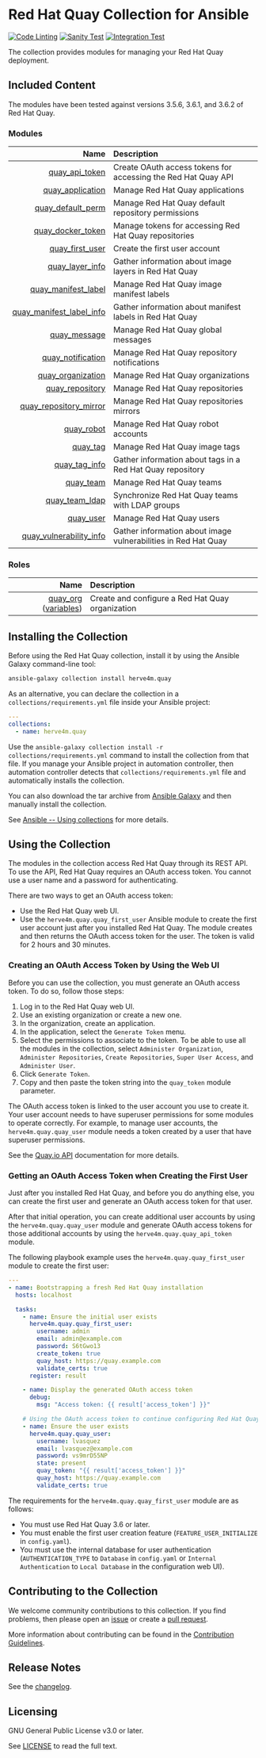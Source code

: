 # Red Hat Quay Collection for Ansible

[![Code Linting](https://github.com/herve4m/quay-collection/actions/workflows/pre-commit.yml/badge.svg)](https://github.com/herve4m/quay-collection/actions/workflows/pre-commit.yml)
[![Sanity Test](https://github.com/herve4m/quay-collection/actions/workflows/ansible-sanity.yml/badge.svg)](https://github.com/herve4m/quay-collection/actions/workflows/ansible-sanity.yml)
[![Integration Test](https://github.com/herve4m/quay-collection/actions/workflows/ansible-integration.yml/badge.svg)](https://github.com/herve4m/quay-collection/actions/workflows/ansible-integration.yml)


The collection provides modules for managing your Red Hat Quay deployment.

## Included Content

The modules have been tested against versions 3.5.6, 3.6.1, and 3.6.2 of Red Hat Quay.

### Modules
Name | Description
---: | :---
[quay_api_token](https://github.com/herve4m/quay-collection/blob/main/docs/quay_api_token_module.rst) |  Create OAuth access tokens for accessing the Red Hat Quay API
[quay_application](https://github.com/herve4m/quay-collection/blob/main/docs/quay_application_module.rst) |  Manage Red Hat Quay applications
[quay_default_perm](https://github.com/herve4m/quay-collection/blob/main/docs/quay_default_perm_module.rst) |  Manage Red Hat Quay default repository permissions
[quay_docker_token](https://github.com/herve4m/quay-collection/blob/main/docs/quay_docker_token_module.rst) |  Manage tokens for accessing Red Hat Quay repositories
[quay_first_user](https://github.com/herve4m/quay-collection/blob/main/docs/quay_first_user_module.rst) |  Create the first user account
[quay_layer_info](https://github.com/herve4m/quay-collection/blob/main/docs/quay_layer_info_module.rst) |  Gather information about image layers in Red Hat Quay
[quay_manifest_label](https://github.com/herve4m/quay-collection/blob/main/docs/quay_manifest_label_module.rst) |  Manage Red Hat Quay image manifest labels
[quay_manifest_label_info](https://github.com/herve4m/quay-collection/blob/main/docs/quay_manifest_label_info_module.rst) |  Gather information about manifest labels in Red Hat Quay
[quay_message](https://github.com/herve4m/quay-collection/blob/main/docs/quay_message_module.rst) |  Manage Red Hat Quay global messages
[quay_notification](https://github.com/herve4m/quay-collection/blob/main/docs/quay_notification_module.rst) |  Manage Red Hat Quay repository notifications
[quay_organization](https://github.com/herve4m/quay-collection/blob/main/docs/quay_organization_module.rst) |  Manage Red Hat Quay organizations
[quay_repository](https://github.com/herve4m/quay-collection/blob/main/docs/quay_repository_module.rst) |  Manage Red Hat Quay repositories
[quay_repository_mirror](https://github.com/herve4m/quay-collection/blob/main/docs/quay_repository_mirror_module.rst) |  Manage Red Hat Quay repositories mirrors
[quay_robot](https://github.com/herve4m/quay-collection/blob/main/docs/quay_robot_module.rst) |  Manage Red Hat Quay robot accounts
[quay_tag](https://github.com/herve4m/quay-collection/blob/main/docs/quay_tag_module.rst) | Manage Red Hat Quay image tags
[quay_tag_info](https://github.com/herve4m/quay-collection/blob/main/docs/quay_tag_info_module.rst) |  Gather information about tags in a Red Hat Quay repository
[quay_team](https://github.com/herve4m/quay-collection/blob/main/docs/quay_team_module.rst) |  Manage Red Hat Quay teams
[quay_team_ldap](https://github.com/herve4m/quay-collection/blob/main/docs/quay_team_ldap_module.rst) |  Synchronize Red Hat Quay teams with LDAP groups
[quay_user](https://github.com/herve4m/quay-collection/blob/main/docs/quay_user_module.rst) |  Manage Red Hat Quay users
[quay_vulnerability_info](https://github.com/herve4m/quay-collection/blob/main/docs/quay_vulnerability_info_module.rst) | Gather information about image vulnerabilities in Red Hat Quay

### Roles
Name | Description
---: | :---
[quay_org](https://github.com/herve4m/quay-collection/blob/main/roles/quay_org/README.md) ([variables](https://github.com/herve4m/quay-collection/blob/main/docs/quay_org_role.rst)) | Create and configure a Red Hat Quay organization | [quay_org](https://github.com/herve4m/quay-collection/blob/main/docs/quay_org_role.rst)


## Installing the Collection

Before using the Red Hat Quay collection, install it by using the Ansible Galaxy command-line tool:

```bash
ansible-galaxy collection install herve4m.quay
```

As an alternative, you can declare the collection in a `collections/requirements.yml` file inside your Ansible project:

```yaml
---
collections:
  - name: herve4m.quay
```

Use the `ansible-galaxy collection install -r collections/requirements.yml` command to install the collection from that file.
If you manage your Ansible project in automation controller, then automation controller detects that `collections/requirements.yml` file and automatically installs the collection.

You can also download the tar archive from [Ansible Galaxy](https://galaxy.ansible.com/herve4m/quay) and then manually install the collection.

See [Ansible -- Using collections](https://docs.ansible.com/ansible/latest/user_guide/collections_using.html) for more details.


## Using the Collection

The modules in the collection access Red Hat Quay through its REST API.
To use the API, Red Hat Quay requires an OAuth access token.
You cannot use a user name and a password for authenticating.

There are two ways to get an OAuth access token:

* Use the Red Hat Quay web UI.
* Use the `herve4m.quay.quay_first_user` Ansible module to create the first user account just after you installed Red Hat Quay.
  The module creates and then returns the OAuth access token for the user.
  The token is valid for 2 hours and 30 minutes.


### Creating an OAuth Access Token by Using the Web UI

Before you can use the collection, you must generate an OAuth access token.
To do so, follow those steps:

1. Log in to the Red Hat Quay web UI.
2. Use an existing organization or create a new one.
3. In the organization, create an application.
4. In the application, select the `Generate Token` menu.
5. Select the permissions to associate to the token.
   To be able to use all the modules in the collection, select `Administer Organization`, `Administer Repositories`, `Create Repositories`, `Super User Access`, and `Administer User`.
6. Click `Generate Token`.
7. Copy and then paste the token string into the `quay_token` module parameter.

The OAuth access token is linked to the user account you use to create it.
Your user account needs to have superuser permissions for some modules to operate correctly.
For example, to manage user accounts, the `herve4m.quay.quay_user` module needs a token created by a user that have superuser permissions.

See the [Quay.io API](https://docs.quay.io/api/) documentation for more details.


### Getting an OAuth Access Token when Creating the First User

Just after you installed Red Hat Quay, and before you do anything else, you can create the first user and generate an OAuth access token for that user.

After that initial operation, you can create additional user accounts by using the `herve4m.quay.quay_user` module and generate OAuth access tokens for those additional accounts by using the `herve4m.quay.quay_api_token` module.

The following playbook example uses the `herve4m.quay.quay_first_user` module to create the first user:

```yaml
---
- name: Bootstrapping a fresh Red Hat Quay installation
  hosts: localhost

  tasks:
    - name: Ensure the initial user exists
      herve4m.quay.quay_first_user:
        username: admin
        email: admin@example.com
        password: S6tGwo13
        create_token: true
        quay_host: https://quay.example.com
        validate_certs: true
      register: result

    - name: Display the generated OAuth access token
      debug:
        msg: "Access token: {{ result['access_token'] }}"

    # Using the OAuth access token to continue configuring Red Hat Quay
    - name: Ensure the user exists
      herve4m.quay.quay_user:
        username: lvasquez
        email: lvasquez@example.com
        password: vs9mrD55NP
        state: present
        quay_token: "{{ result['access_token'] }}"
        quay_host: https://quay.example.com
        validate_certs: true
```

The requirements for the `herve4m.quay.quay_first_user` module are as follows:

* You must use Red Hat Quay 3.6 or later.
* You must enable the first user creation feature (`FEATURE_USER_INITIALIZE` in `config.yaml`).
* You must use the internal database for user authentication (`AUTHENTICATION_TYPE` to `Database` in `config.yaml` or `Internal Authentication` to `Local Database` in the configuration web UI).


## Contributing to the Collection

We welcome community contributions to this collection.
If you find problems, then please open an [issue](https://github.com/herve4m/quay-collection/issues) or create a [pull request](https://github.com/herve4m/quay-collection/pulls).

More information about contributing can be found in the [Contribution Guidelines](https://github.com/herve4m/quay-collection/blob/main/CONTRIBUTING.md).


## Release Notes

See the [changelog](https://github.com/herve4m/quay-collection/blob/main/CHANGELOG.rst).


## Licensing

GNU General Public License v3.0 or later.

See [LICENSE](https://www.gnu.org/licenses/gpl-3.0.txt) to read the full text.
